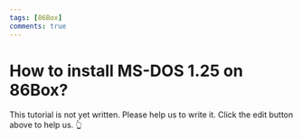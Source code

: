 ```yaml
---
tags: [86Box]
comments: true
---
```


# How to install MS-DOS 1.25 on 86Box?

This tutorial is not yet written. Please help us to write it. Click the edit button above to help us. 👆